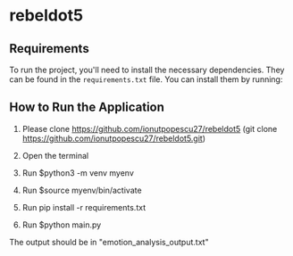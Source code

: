 # rebeldot5

## Requirements

To run the project, you'll need to install the necessary dependencies. They can be found in the `requirements.txt` file. You can install them by running:

## How to Run the Application

1. Please clone https://github.com/ionutpopescu27/rebeldot5 (git clone https://github.com/ionutpopescu27/rebeldot5.git)

2. Open the terminal

3. Run $python3 -m venv myenv

4. Run $source myenv/bin/activate

5. Run pip install -r requirements.txt

6. Run $python main.py

The output should be in "emotion_analysis_output.txt"
